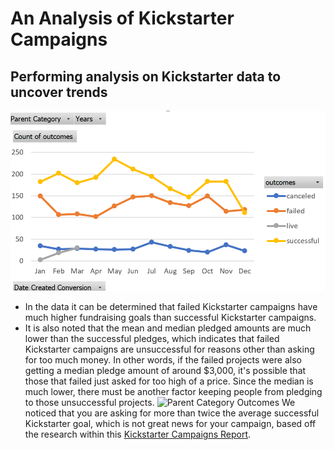 # An Analysis of Kickstarter Campaigns
## Performing analysis on Kickstarter data to uncover trends
![Outcomes based on launch date](https://github.com/backwater-graphics/kickstarter-analysis/blob/main/Outcomes%20based%20on%20Launch%20date.png)
* In the data it can be determined that failed Kickstarter campaigns have much higher fundraising goals than successful Kickstarter campaigns. 
* It is also noted that the mean and median pledged amounts are much lower than the successful pledges, which indicates that failed Kickstarter campaigns are unsuccessful for reasons other than asking for too much money. In other words, if the failed projects were also getting a median pledge amount of around $3,000, it's possible that those that failed just asked for too high of a price. Since the median is much lower, there must be another factor keeping people from pledging to those unsuccessful projects. 
![Parent Category Outcomes](https://user-images.githubusercontent.com/94081212/147017566-38de28ad-6209-4310-902d-afcad0b06d08.png)
We noticed that you are asking for more than twice the average successful Kickstarter goal, which is not great news for your campaign, based off the research within this [Kickstarter Campaigns Report](https://github.com/backwater-graphics/kickstarter-analysis/blob/main/data-1-1-3-StarterBook-Mary%20Uhlir2.zip).
